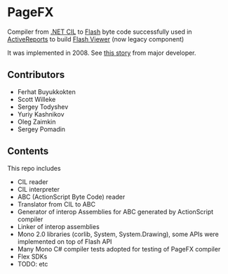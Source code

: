 # PageFX

Compiler from [.NET CIL](https://en.wikipedia.org/wiki/Common_Intermediate_Language) to [Flash](https://www.adobe.com/content/dam/acom/en/devnet/pdf/avm2overview.pdf) byte code successfully used in [ActiveReports](https://www.grapecity.com/activereports) to build [Flash Viewer](http://help.grapecity.com/activereports/webhelp/Legacy/ActiveReports6/topic124.html) (now legacy component)

It was implemented in 2008. See [this story](https://tsvbits.com/flash-viewer-story/) from major developer.

## Contributors

- Ferhat Buyukkokten
- Scott Willeke
- Sergey Todyshev
- Yuriy Kashnikov
- Oleg Zaimkin
- Sergey Pomadin

## Contents

This repo includes

- CIL reader
- CIL interpreter
- ABC (ActionScript Byte Code) reader 
- Translator from CIL to ABC
- Generator of interop Assemblies for ABC generated by ActionScript compiler
- Linker of interop assemblies
- Mono 2.0 libraries (corlib, System, System.Drawing), some APIs were implemented on top of Flash API
- Many Mono C# compiler tests adopted for testing of PageFX compiler
- Flex SDKs
- TODO: etc
